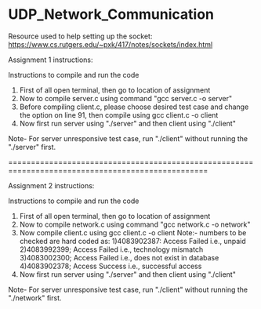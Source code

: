 # UDP_Network_Communication

Resource used to help setting up the socket:
 https://www.cs.rutgers.edu/~pxk/417/notes/sockets/index.html

Assignment 1 instructions:

Instructions to compile and run the code
1. First of all open terminal, then go to location of assignment
2. Now to compile server.c using command "gcc server.c -o server"
3. Before compiling client.c, please choose desired test case and change the option on line 91, then compile using gcc client.c -o client
4. Now first run server using "./server" and then client using "./client"

Note- For server unresponsive test case, run "./client" without running the "./server" first.

==================================================================================================

Assignment 2 instructions:

Instructions to compile and run the code
1. First of all open terminal, then go to location of assignment
2. Now to compile network.c using command "gcc network.c -o network"
3. Now compile client.c using gcc client.c -o client
Note:- numbers to be checked are hard coded as:
    1)4083902387: Access Failed i.e., unpaid
    2)4083992399; Access Failed i.e., technology mismatch
    3)4083002300; Access Failed i.e., does not exist in database
    4)4083902378; Access Success i.e., successful access
4. Now first run server using "./server" and then client using "./client"

Note- For server unresponsive test case, run "./client" without running the "./network" first.
